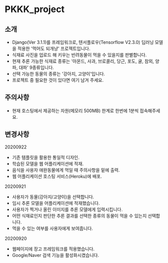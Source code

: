 # PKKK_project

## 소개
  - Django(Ver 3.1.1)를 프레임워크로, 텐서플로우(Tensorflow V2.3.0) 딥러닝 모델을 적용한 '먹어도 되개냥' 프로젝트입니다.
  - 식재료 사진을 업로드 해 키우는 반려동물이 먹을 수 있을지를 판별합니다. 
  - 현재 추론 가능한 식재료 종류는 '아몬드, 사과, 브로콜리, 당근, 포도, 귤, 참외, 양파, 대파' 9종류입니다.
  - 선택 가능한 동물의 종류는 '강아지, 고양이'입니다.
  - 프로젝트 중 필요한 것이 있다면 여기 남겨 주세요. 

## 주의사항
  - 현재 호스팅에서 제공하는 자원(메모리 500MB) 한계로 한번에 1분씩 접속해주세요.

## 변경사항

  20200922
  - 기존 템플릿을 활용한 통일적 디자인.
  - 학습된 모델을 웹 어플리케이션에 적재.
  - 음식을 사용자 애완동물에게 먹일 때 주의사항을 밑에 출력.
  - 웹 어플리케이션 호스팅 서비스(Heroku)에 배포.
  
  20200921 
  - 사용자가 동물(강아지/고양이)을 선택합니다.
  - 임시 추론 모델을 어플리케이션에 적재했습니다.
  - 사용자가 찍거나 올린 이미지를 추론 모델에게 입력시킵니다.
  - 어떤 식재료인지 판단한 추론 결과를 선택한 종류의 동물이 먹을 수 있는지 선택합니다.
  - 먹을 수 있는 여부를 사용자에게 보여줍니다.
  
  20200920
  - 웹페이지에 장고 프레임워크를 적용했습니다. 
  - Google/Naver 검색 기능을 활성화시켰습니다.
  
